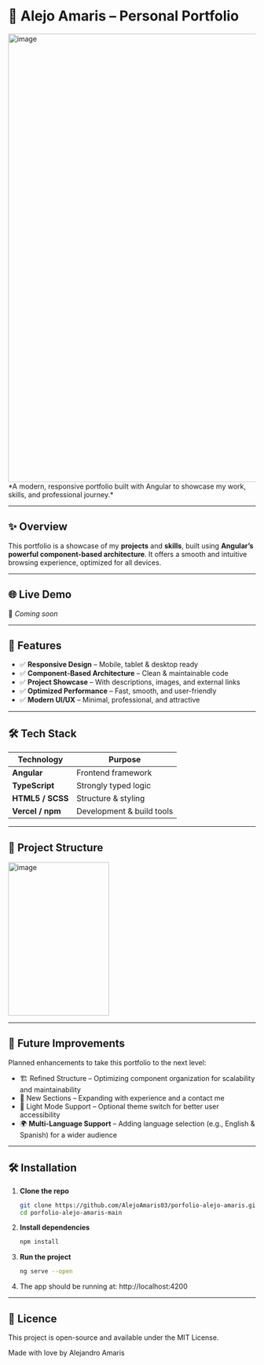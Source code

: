 # 🌟 Alejo Amaris – Personal Portfolio

<img width="1919" height="912" alt="image" src="https://github.com/user-attachments/assets/511c40c1-2990-4973-8d86-45c2971c5566" />
*A modern, responsive portfolio built with Angular to showcase my work, skills, and professional journey.*

---

## ✨ Overview  
This portfolio is a showcase of my **projects** and **skills**, built using **Angular’s powerful component-based architecture**. It offers a smooth and intuitive browsing experience, optimized for all devices. 

---

## 🌐 Live Demo
🔗 *Coming soon*

---

## 🚀 Features  
- ✅ **Responsive Design** – Mobile, tablet & desktop ready  
- ✅ **Component-Based Architecture** – Clean & maintainable code  
- ✅ **Project Showcase** – With descriptions, images, and external links  
- ✅ **Optimized Performance** – Fast, smooth, and user-friendly  
- ✅ **Modern UI/UX** – Minimal, professional, and attractive

---

## 🛠 Tech Stack
| Technology  | Purpose |
|-------------|---------|
| **Angular** | Frontend framework |
| **TypeScript** | Strongly typed logic |
| **HTML5 / SCSS** | Structure & styling |
| **Vercel / npm** | Development & build tools |

---

## 📂 Project Structure
<img width="205" height="312" alt="image" src="https://github.com/user-attachments/assets/ab2a55b8-da20-4701-b30d-b750b56fc3db" />

---

## 🔮 Future Improvements
Planned enhancements to take this portfolio to the next level:
- 🏗 Refined Structure – Optimizing component organization for scalability and maintainability
- 📄 New Sections – Expanding with experience and a contact me
- 🌙 Light Mode Support – Optional theme switch for better user accessibility
- 🌍 **Multi-Language Support** – Adding language selection (e.g., English & Spanish) for a wider audience

---

## 🛠️ Installation

1. **Clone the repo**
   ```bash
   git clone https://github.com/AlejoAmaris03/porfolio-alejo-amaris.git
   cd porfolio-alejo-amaris-main

2. **Install dependencies**
   ```bash
   npm install

3. **Run the project**
   ```bash
   ng serve --open

4. The app should be running at: http://localhost:4200

---

## 📄 Licence
This project is open-source and available under the MIT License.

Made with love by Alejandro Amaris

